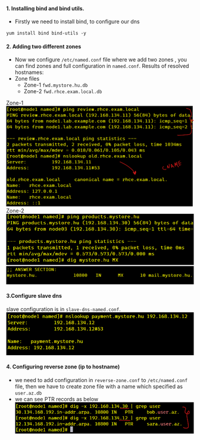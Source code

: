 #### 1. Installing bind and bind utils.
- Firstly we need to install bind, to configure our dns 
```
yum install bind bind-utils -y
``` 
#### 2. Adding two different zones
- Now we configure `/etc/named.conf` file where we add two zones , you can find zones and full configuration in `named.conf`.
Results of resolved hostnames:  
- Zone files
    - Zone-1 `fwd.mystore.hu.db` 
    - Zone-2 `fwd.rhce.exam.local.db`

Zone-1
![alt text](../images/1-zone-resolve.png)
Zone-2
![alt text](../images/zone-2-resolve.png)
![alt text](../images/zone-2-resolve2.png)

#### 3.Configure slave dns 
slave configuration is in `slave-dns-named.conf`.
![alt text](../images/slave-dns.png)

#### 4. Configuring reverse zone (ip to hostname)
- we need to add configuration in `reverse-zone.conf` to `/etc/named.conf` file, then we have to create zone file with a name which specified as `user.az.db`
- we can see PTR records as below 
![alt text](../images/reverse-zone.png)


